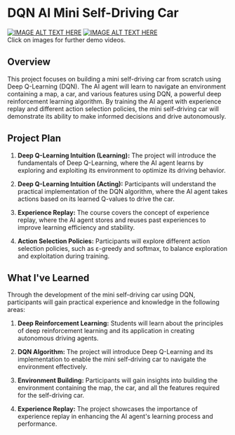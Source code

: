 # DQN AI Mini Self-Driving Car

[![IMAGE ALT TEXT HERE](https://img.youtube.com/vi/gj7Umya9LtQ/0.jpg)](https://youtu.be/gj7Umya9LtQ)
[![IMAGE ALT TEXT HERE](https://img.youtube.com/vi/f99gR1IVTps/0.jpg)](https://youtu.be/f99gR1IVTps)<br/>
Click on images for further demo videos.

## Overview

This project focuses on building a mini self-driving car from scratch using Deep Q-Learning (DQN). The AI agent will learn to navigate an environment containing a map, a car, and various features using DQN, a powerful deep reinforcement learning algorithm. By training the AI agent with experience replay and different action selection policies, the mini self-driving car will demonstrate its ability to make informed decisions and drive autonomously.

## Project Plan

1. **Deep Q-Learning Intuition (Learning):** The project will introduce the fundamentals of Deep Q-Learning, where the AI agent learns by exploring and exploiting its environment to optimize its driving behavior.

2. **Deep Q-Learning Intuition (Acting):** Participants will understand the practical implementation of the DQN algorithm, where the AI agent takes actions based on its learned Q-values to drive the car.

3. **Experience Replay:** The course covers the concept of experience replay, where the AI agent stores and reuses past experiences to improve learning efficiency and stability.

4. **Action Selection Policies:** Participants will explore different action selection policies, such as ε-greedy and softmax, to balance exploration and exploitation during training.

## What I've Learned

Through the development of the mini self-driving car using DQN, participants will gain practical experience and knowledge in the following areas:

1. **Deep Reinforcement Learning:** Students will learn about the principles of deep reinforcement learning and its application in creating autonomous driving agents.

2. **DQN Algorithm:** The project will introduce Deep Q-Learning and its implementation to enable the mini self-driving car to navigate the environment effectively.

3. **Environment Building:** Participants will gain insights into building the environment containing the map, the car, and all the features required for the self-driving car.

4. **Experience Replay:** The project showcases the importance of experience replay in enhancing the AI agent's learning process and performance.

 

